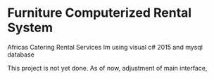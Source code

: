# Furniture Computerized Rental System 
Africas Catering Rental Services 
Im using visual c# 2015 and mysql database



This project is not yet done. As of now, adjustment of main interface,  
